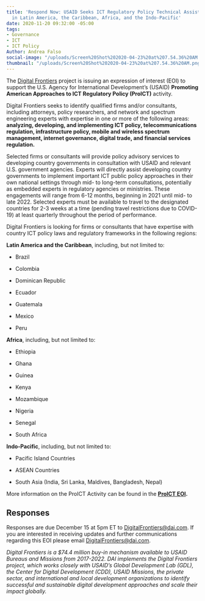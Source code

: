 ```yaml
---
title: 'Respond Now: USAID Seeks ICT Regulatory Policy Technical Assistance Services
  in Latin America, the Caribbean, Africa, and the Indo-Pacific'
date: 2020-11-20 09:32:00 -05:00
tags:
- Governance
- ICT
- ICT Policy
Author: Andrea Falso
social-image: "/uploads/Screen%20Shot%202020-04-23%20at%207.54.36%20AM.png"
thumbnail: "/uploads/Screen%20Shot%202020-04-23%20at%207.54.36%20AM.png"
---
```


The [Digital Frontiers](https://www.dai.com/our-work/projects/worldwide-digital-frontiers-df) project is issuing an expression of interest (EOI) to support the U.S. Agency for International Development’s (USAID) **Promoting American Approaches to ICT Regulatory Policy (ProICT)** activity.

<!--more-->

Digital Frontiers seeks to identify qualified firms and/or consultants, including attorneys, policy researchers, and network and spectrum engineering experts with expertise in one or more of the following areas: **analyzing, developing, and implementing ICT policy, telecommunications regulation, infrastructure policy, mobile and wireless spectrum management, internet governance, digital trade, and financial services regulation.**

Selected firms or consultants will provide policy advisory services to developing country governments in consultation with USAID and relevant U.S. government agencies. Experts will directly assist developing country governments  to implement important ICT public policy approaches in their own national settings through mid- to long-term consultations, potentially as embedded experts in  regulatory agencies or ministries. These engagements will range from 6-12 months, beginning in 2021 until mid- to late 2022. Selected experts must be available to travel to the designated countries for 2-3 weeks at a time (pending travel restrictions due to COVID-19) at least quarterly throughout the period of performance.

Digital Frontiers is looking for firms or consultants that have expertise with country ICT policy laws and regulatory frameworks in the following regions:

**Latin America and the Caribbean**, including, but not limited to:

* Brazil

* Colombia

* Dominican Republic

* Ecuador

* Guatemala

* Mexico

* Peru

**Africa**, including, but not limited to:

* Ethiopia

* Ghana

* Guinea

* Kenya

* Mozambique

* Nigeria

* Senegal

* South Africa

**Indo-Pacific**, including, but not limited to:

* Pacific Island Countries

* ASEAN Countries

* South Asia (India, Sri Lanka, Maldives, Bangladesh, Nepal)

More information on the ProICT Activity can be found in the **[ProICT EOI](https://drive.google.com/file/d/1lUqyUu_PFDx3QXOQpY9iHQMOMJDwq7JM/view?usp=sharing).**

## Responses

Responses are due December 15 at 5pm ET to [DigitalFrontiers@dai.com](mailto:DigitalFrontiers@dai.com). If you are interested in receiving updates and further communications regarding this EOI please email [DigitalFrontiers@dai.com](mailto:DigitalFrontiers@dai.com).

*Digital Frontiers is a $74.4 million buy-in mechanism available to USAID Bureaus and Missions from 2017-2022. DAI implements the Digital Frontiers project, which works closely with USAID’s Global Development Lab (GDL), the Center for Digital Development (CDD), USAID Missions, the private sector, and international and local development organizations to identify successful and sustainable digital development approaches and scale their impact globally.*